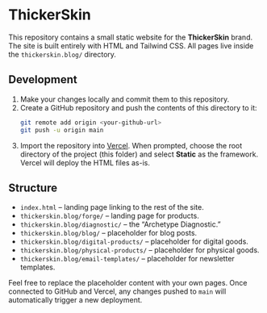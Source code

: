 # ThickerSkin

This repository contains a small static website for the **ThickerSkin** brand. The site is built entirely with HTML and Tailwind CSS. All pages live inside the `thickerskin.blog/` directory.

## Development

1. Make your changes locally and commit them to this repository.
2. Create a GitHub repository and push the contents of this directory to it:
   ```bash
   git remote add origin <your-github-url>
   git push -u origin main
   ```
3. Import the repository into [Vercel](https://vercel.com/import/git). When prompted, choose the root directory of the project (this folder) and select **Static** as the framework. Vercel will deploy the HTML files as-is.

## Structure

- `index.html` – landing page linking to the rest of the site.
- `thickerskin.blog/forge/` – landing page for products.
- `thickerskin.blog/diagnostic/` – the “Archetype Diagnostic.”
- `thickerskin.blog/blog/` – placeholder for blog posts.
- `thickerskin.blog/digital-products/` – placeholder for digital goods.
- `thickerskin.blog/physical-products/` – placeholder for physical goods.
- `thickerskin.blog/email-templates/` – placeholder for newsletter templates.

Feel free to replace the placeholder content with your own pages. Once connected to GitHub and Vercel, any changes pushed to `main` will automatically trigger a new deployment.
